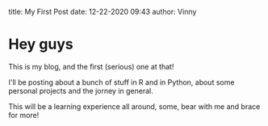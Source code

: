 title: My First Post
date: 12-22-2020 09:43
author: Vinny

# Hey guys

This is my blog, and the first (serious) one at that!

I'll be posting about a bunch of stuff in R and in Python, 
about some personal projects and the jorney in general.

This will be a learning experience all around, some, bear with me and brace for more!

